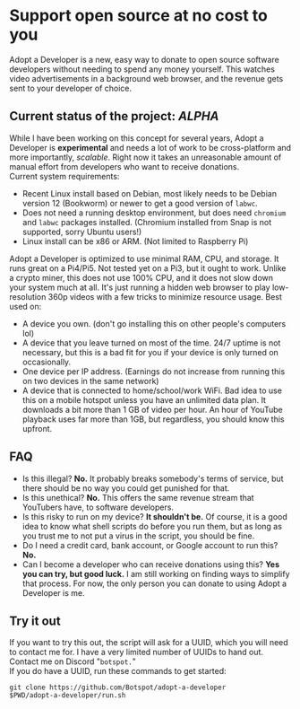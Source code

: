 # Support open source at no cost to you
Adopt a Developer is a new, easy way to donate to open source software developers without needing to spend any money yourself. This watches video advertisements in a background web browser, and the revenue gets sent to your developer of choice.
## Current status of the project: *ALPHA*
While I have been working on this concept for several years, Adopt a Developer is **experimental** and needs a lot of work to be cross-platform and more importantly, *scalable*. Right now it takes an unreasonable amount of manual effort from developers who want to receive donations.  
Current system requirements:
- Recent Linux install based on Debian, most likely needs to be Debian version 12 (Bookworm) or newer to get a good version of `labwc`.
- Does not need a running desktop environment, but does need `chromium` and `labwc` packages installed. (Chromium installed from Snap is not supported, sorry Ubuntu users!)
- Linux install can be x86 or ARM. (Not limited to Raspberry Pi)

Adopt a Developer is optimized to use minimal RAM, CPU, and storage. It runs great on a Pi4/Pi5. Not tested yet on a Pi3, but it ought to work. Unlike a crypto miner, this does not use 100% CPU, and it does not slow down your system much at all. It's just running a hidden web browser to play low-resolution 360p videos with a few tricks to minimize resource usage.
Best used on:
- A device you own. (don't go installing this on other people's computers lol)
- A device that you leave turned on most of the time. 24/7 uptime is not necessary, but this is a bad fit for you if your device is only turned on occasionally.
- One device per IP address. (Earnings do not increase from running this on two devices in the same network)
- A device that is connected to home/school/work WiFi. Bad idea to use this on a mobile hotspot unless you have an unlimited data plan. It downloads a bit more than 1 GB of video per hour. An hour of YouTube playback uses far more than 1GB, but regardless, you should know this upfront.

## FAQ
- Is this illegal? **No.** It probably breaks somebody's terms of service, but there should be no way you could get punished for that.
- Is this unethical? **No.** This offers the same revenue stream that YouTubers have, to software developers.
- Is this risky to run on my device? **It shouldn't be.** Of course, it is a good idea to know what shell scripts do before you run them, but as long as you trust me to not put a virus in the script, you should be fine.
- Do I need a credit card, bank account, or Google account to run this? **No.**
- Can I become a developer who can receive donations using this? **Yes you can try, but good luck.** I am still working on finding ways to simplify that process. For now, the only person you can donate to using Adopt a Developer is me.

## Try it out
If you want to try this out, the script will ask for a UUID, which you will need to contact me for. I have a very limited number of UUIDs to hand out. Contact me on Discord "`botspot.`"  
If you do have a UUID, run these commands to get started:
```
git clone https://github.com/Botspot/adopt-a-developer
$PWD/adopt-a-developer/run.sh
```
